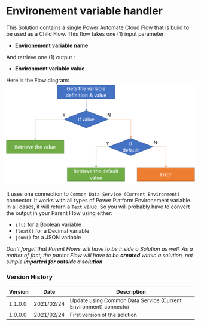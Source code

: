 # Environement variable handler

This Solution contains a single Power Automate Cloud Flow that is build to be used as a Child Flow.
This flow takes one (1) input parameter :
- **Environement variable name**

And retrieve one (1) output : 
- **Environment variable value**

Here is the Flow diagram:
![Flow diagram](https://github.com/tchinnin/Power-Platform-Solutions/blob/main/Environment%20variable%20handler/High%20level%20Flow%20diagram.png)

It uses one connection to `Common Data Service (Current Environment)` connector.
It works with all types of Power Platform Environement variable. In all cases, it will return a `Text` value. So you will probably have to convert the output in your Parent Flow using either:
- `if()` for a Boolean variable
- `float()` for a Decimal variable
- `json()` for a JSON variable

_Don't forget that Parent Flows will have to be inside a Solution as well._
_As a matter of fact, the parent Flow will have to be **created** within a solution, not simple **imported for outside a solution**_

### Version History

Version| Date | Description 
--- | --- | --- 
1.1.0.0| 2021/02/24 | Update using Common Data Service (Current Environment) connector 
1.0.0.0 | 2021/02/24 | First version of the solution